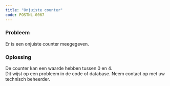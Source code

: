 ```yaml
---
title: "Onjuiste counter"
code: POSTNL-0067
---
```



<p><h3>Probleem</h3></p><p>Er is een onjuiste counter meegegeven.</p><p><h3>Oplossing</h3></p><p>De counter kan een waarde hebben tussen 0 en 4. <br>Dit wijst op een probleem in de code of database. Neem contact op met uw technisch beheerder.</p>
